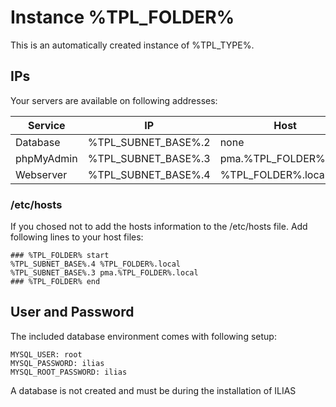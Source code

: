 # Instance %TPL_FOLDER%

This is an automatically created instance of %TPL_TYPE%.

## IPs

Your servers are available on following addresses:

Service | IP | Host
--- | --- | ---
Database | %TPL_SUBNET_BASE%.2 | none
phpMyAdmin | %TPL_SUBNET_BASE%.3 | pma.%TPL_FOLDER%.local
Webserver | %TPL_SUBNET_BASE%.4 | %TPL_FOLDER%.local

### /etc/hosts

If you chosed not to add the hosts information to the /etc/hosts file. Add following lines to your host files:

```
### %TPL_FOLDER% start
%TPL_SUBNET_BASE%.4 %TPL_FOLDER%.local
%TPL_SUBNET_BASE%.3 pma.%TPL_FOLDER%.local
### %TPL_FOLDER% end
```

## User and Password

The included database environment comes with following setup:

```
MYSQL_USER: root
MYSQL_PASSWORD: ilias
MYSQL_ROOT_PASSWORD: ilias
```

A database is not created and must be during the installation of ILIAS
